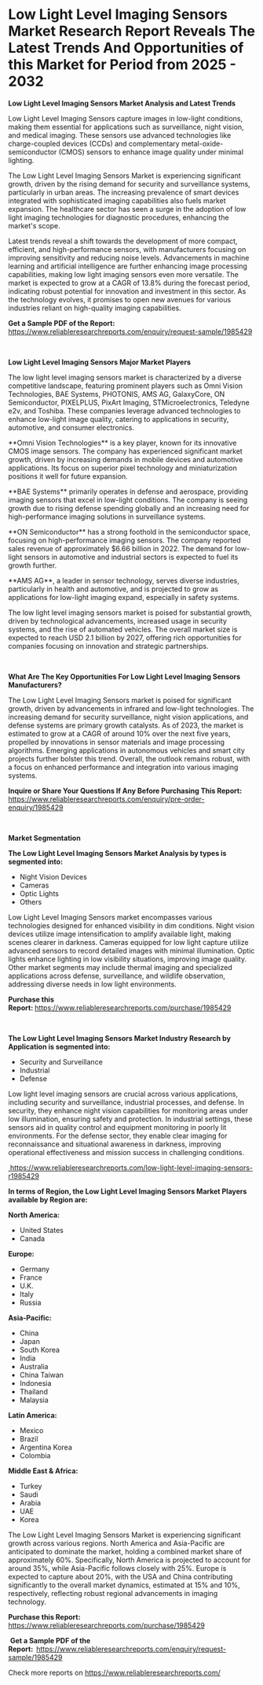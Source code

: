 <p><h1>Low Light Level Imaging Sensors Market Research Report Reveals The Latest Trends And Opportunities of this Market for Period from 2025 - 2032</h1></p><p><strong>Low Light Level Imaging Sensors Market Analysis and Latest Trends</strong></p>
<p><p>Low Light Level Imaging Sensors capture images in low-light conditions, making them essential for applications such as surveillance, night vision, and medical imaging. These sensors use advanced technologies like charge-coupled devices (CCDs) and complementary metal-oxide-semiconductor (CMOS) sensors to enhance image quality under minimal lighting.</p><p>The Low Light Level Imaging Sensors Market is experiencing significant growth, driven by the rising demand for security and surveillance systems, particularly in urban areas. The increasing prevalence of smart devices integrated with sophisticated imaging capabilities also fuels market expansion. The healthcare sector has seen a surge in the adoption of low light imaging technologies for diagnostic procedures, enhancing the market's scope.</p><p>Latest trends reveal a shift towards the development of more compact, efficient, and high-performance sensors, with manufacturers focusing on improving sensitivity and reducing noise levels. Advancements in machine learning and artificial intelligence are further enhancing image processing capabilities, making low light imaging sensors even more versatile. The market is expected to grow at a CAGR of 13.8% during the forecast period, indicating robust potential for innovation and investment in this sector. As the technology evolves, it promises to open new avenues for various industries reliant on high-quality imaging capabilities.</p></p>
<p><strong>Get a Sample PDF of the Report:&nbsp;</strong> <a href="https://www.reliableresearchreports.com/enquiry/request-sample/1985429?utm_campaign=3362&utm_medium=2&utm_source=Github&utm_content=ia&utm_term=07042025&utm_id=low-light-level-imaging-sensors">https://www.reliableresearchreports.com/enquiry/request-sample/1985429</a></p>
<p>&nbsp;</p>
<p><strong>Low Light Level Imaging Sensors Major Market Players</strong></p>
<p><p>The low light level imaging sensors market is characterized by a diverse competitive landscape, featuring prominent players such as Omni Vision Technologies, BAE Systems, PHOTONIS, AMS AG, GalaxyCore, ON Semiconductor, PIXELPLUS, PixArt Imaging, STMicroelectronics, Teledyne e2v, and Toshiba. These companies leverage advanced technologies to enhance low-light image quality, catering to applications in security, automotive, and consumer electronics.</p><p>**Omni Vision Technologies** is a key player, known for its innovative CMOS image sensors. The company has experienced significant market growth, driven by increasing demands in mobile devices and automotive applications. Its focus on superior pixel technology and miniaturization positions it well for future expansion.</p><p>**BAE Systems** primarily operates in defense and aerospace, providing imaging sensors that excel in low-light conditions. The company is seeing growth due to rising defense spending globally and an increasing need for high-performance imaging solutions in surveillance systems. </p><p>**ON Semiconductor** has a strong foothold in the semiconductor space, focusing on high-performance imaging sensors. The company reported sales revenue of approximately $6.66 billion in 2022. The demand for low-light sensors in automotive and industrial sectors is expected to fuel its growth further.</p><p>**AMS AG**, a leader in sensor technology, serves diverse industries, particularly in health and automotive, and is projected to grow as applications for low-light imaging expand, especially in safety systems.</p><p>The low light level imaging sensors market is poised for substantial growth, driven by technological advancements, increased usage in security systems, and the rise of automated vehicles. The overall market size is expected to reach USD 2.1 billion by 2027, offering rich opportunities for companies focusing on innovation and strategic partnerships.</p></p>
<p>&nbsp;</p>
<p><strong>What Are The Key Opportunities For Low Light Level Imaging Sensors Manufacturers?</strong></p>
<p><p>The Low Light Level Imaging Sensors market is poised for significant growth, driven by advancements in infrared and low-light technologies. The increasing demand for security surveillance, night vision applications, and defense systems are primary growth catalysts. As of 2023, the market is estimated to grow at a CAGR of around 10% over the next five years, propelled by innovations in sensor materials and image processing algorithms. Emerging applications in autonomous vehicles and smart city projects further bolster this trend. Overall, the outlook remains robust, with a focus on enhanced performance and integration into various imaging systems.</p></p>
<p><strong>Inquire or Share Your Questions If Any Before Purchasing This Report:</strong> <a href="https://www.reliableresearchreports.com/enquiry/pre-order-enquiry/1985429?utm_campaign=3362&utm_medium=2&utm_source=Github&utm_content=ia&utm_term=07042025&utm_id=low-light-level-imaging-sensors">https://www.reliableresearchreports.com/enquiry/pre-order-enquiry/1985429</a></p>
<p>&nbsp;</p>
<p><strong>Market Segmentation</strong></p>
<p><strong>The Low Light Level Imaging Sensors Market Analysis by types is segmented into:</strong></p>
<p><ul><li>Night Vision Devices</li><li>Cameras</li><li>Optic Lights</li><li>Others</li></ul></p>
<p><p>Low Light Level Imaging Sensors market encompasses various technologies designed for enhanced visibility in dim conditions. Night vision devices utilize image intensification to amplify available light, making scenes clearer in darkness. Cameras equipped for low light capture utilize advanced sensors to record detailed images with minimal illumination. Optic lights enhance lighting in low visibility situations, improving image quality. Other market segments may include thermal imaging and specialized applications across defense, surveillance, and wildlife observation, addressing diverse needs in low light environments.</p></p>
<p><strong>Purchase this Report:&nbsp;</strong><a href="https://www.reliableresearchreports.com/purchase/1985429?utm_campaign=3362&utm_medium=2&utm_source=Github&utm_content=ia&utm_term=07042025&utm_id=low-light-level-imaging-sensors">https://www.reliableresearchreports.com/purchase/1985429</a></p>
<p>&nbsp;</p>
<p><strong>The Low Light Level Imaging Sensors Market Industry Research by Application is segmented into:</strong></p>
<p><ul><li>Security and Surveillance</li><li>Industrial</li><li>Defense</li></ul></p>
<p><p>Low light level imaging sensors are crucial across various applications, including security and surveillance, industrial processes, and defense. In security, they enhance night vision capabilities for monitoring areas under low illumination, ensuring safety and protection. In industrial settings, these sensors aid in quality control and equipment monitoring in poorly lit environments. For the defense sector, they enable clear imaging for reconnaissance and situational awareness in darkness, improving operational effectiveness and mission success in challenging conditions.</p></p>
<p><a href="https://www.reliableresearchreports.com/low-light-level-imaging-sensors-r1985429?utm_campaign=3362&utm_medium=2&utm_source=Github&utm_content=ia&utm_term=07042025&utm_id=low-light-level-imaging-sensors">&nbsp;https://www.reliableresearchreports.com/low-light-level-imaging-sensors-r1985429</a></p>
<p><strong>In terms of Region, the Low Light Level Imaging Sensors Market Players available by Region are:</strong></p>
<p>
    <p> <strong> North America: </strong>
        <ul>
            <li>United States</li>
            <li>Canada</li>
        </ul>
        </p> 
    <p> <strong> Europe: </strong>
        <ul>
            <li>Germany</li>
            <li>France</li>
            <li>U.K.</li>
            <li>Italy</li>
            <li>Russia</li>
        </ul>
        </p> 
    <p> <strong> Asia-Pacific: </strong>
        <ul>
            <li>China</li>
            <li>Japan</li>
            <li>South Korea</li>
            <li>India</li>
            <li>Australia</li>
            <li>China Taiwan</li>
            <li>Indonesia</li>
            <li>Thailand</li>
            <li>Malaysia</li>
        </ul>
        </p> 
    <p> <strong> Latin America: </strong>
        <ul>
            <li>Mexico</li>
            <li>Brazil</li>
            <li>Argentina Korea</li>
            <li>Colombia</li>
        </ul>
        </p> 
    <p> <strong> Middle East & Africa: </strong>
        <ul>
            <li>Turkey</li>
            <li>Saudi</li>
            <li>Arabia</li>
            <li>UAE</li>
            <li>Korea</li>
        </ul>
    </p>
    </p>
<p><p>The Low Light Level Imaging Sensors Market is experiencing significant growth across various regions. North America and Asia-Pacific are anticipated to dominate the market, holding a combined market share of approximately 60%. Specifically, North America is projected to account for around 35%, while Asia-Pacific follows closely with 25%. Europe is expected to capture about 20%, with the USA and China contributing significantly to the overall market dynamics, estimated at 15% and 10%, respectively, reflecting robust regional advancements in imaging technology.</p></p>
<p><strong>Purchase this Report: </strong><a href="https://www.reliableresearchreports.com/purchase/1985429?utm_campaign=3362&utm_medium=2&utm_source=Github&utm_content=ia&utm_term=07042025&utm_id=low-light-level-imaging-sensors">https://www.reliableresearchreports.com/purchase/1985429</a></p>
<p>&nbsp;<strong>Get a Sample PDF of the Report:&nbsp;&nbsp;</strong><a href="https://www.reliableresearchreports.com/enquiry/request-sample/1985429?utm_campaign=3362&utm_medium=2&utm_source=Github&utm_content=ia&utm_term=07042025&utm_id=low-light-level-imaging-sensors">https://www.reliableresearchreports.com/enquiry/request-sample/1985429</a></p>
<p><strong></strong></p>
<p>Check more reports on <a href="https://www.reliableresearchreports.com/?utm_campaign=3362&utm_medium=2&utm_source=Github&utm_content=ia&utm_term=07042025&utm_id=low-light-level-imaging-sensors">https://www.reliableresearchreports.com/</a></p>